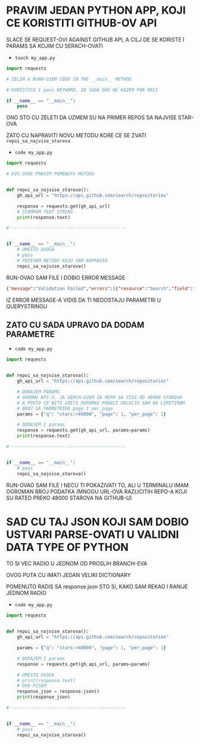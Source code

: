 # PRAVIM JEDAN PYTHON APP, KOJI CE KORISTITI GITHUB-OV API

SLACE SE REQUEST-OVI AGAINST GITHUB API, A CILJ DE SE KORISTE I PARAMS SA KOJIM CU SERACH-OVATI

- `touch my_app.py`

```py
import requests

# ZELIM A RUNN-UJEM CODE IN THE __main__ METHOD

# KORISTICU I pass KEYWORD, ZA SADA DOK NE KAZEM PAR RECI

if __name__ == "__main__":
    pass

```

ONO STO CU ZELETI DA UZMEM SU NA PRIMER REPOS SA NAJVISE STAR-OVA

ZATO CU NAPRAVITI NOVU METODU KORE CE SE ZVATI `repoi_sa_najvise_starova`

- `code my_app.py`

```py
import requests

# EVO OVDE PRAVIM POMENUTU METODU


def repoi_sa_najvise_starova():
    gh_api_url = "https://api.github.com/search/repositories"

    response = requests.get(gh_api_url)
    # STAMPAM TEXT STRING
    print(response.text)

# -------------------------------------------


if __name__ == "__main__":
    # UMESTO OVOGA
    # pass
    # POZIVAM METODU KOJU SAM NAPRAVIO
    repoi_sa_najvise_starova()

```

RUN-OVAO SAM FILE I DOBIO ERROR MESSAGE

```json
{"message":"Validation Failed","errors":[{"resource":"Search","field":"q","code":"missing"}],"documentation_url":"https://docs.github.com/v3/search"}
```

IZ ERROR MESSAGE-A VIDIS DA TI NEDOSTAJU PARAMETRI U QUERYSTRINGU

## ZATO CU SADA UPRAVO DA DODAM PARAMETRE

- `code my_app.py`

```py
import requests


def repoi_sa_najvise_starova():
    gh_api_url = "https://api.github.com/search/repositories"

    # DODAJEM PARAMS
    # SHODNO API-U, JA SERCH-UJEM ZA REPO SA VISE OD 48000 STAROVA
    # A POSTO CE BITI UZETI OGROMNI PODACI ODLUCIO SAM DA LIMITIRAM
    # BROJ SA PARMETRIMA page I per_page
    params = {"q": "stars:>48000", "page": 1, "per_page": 1}

    # DODAJEM I params
    response = requests.get(gh_api_url, params=params)
    print(response.text)

# -------------------------------------------


if __name__ == "__main__":
    # pass
    repoi_sa_najvise_starova()

```

RUN-OVAO SAM FILE I NECU TI POKAZIVATI TO, ALI U TERMINALU IMAM OGROMAN BROJ PODATKA (MNOGU URL-OVA RAZLICITIH REPO-A KOJI SU RATED PREKO 48000 STAROVA NA GITHUB-U)

# SAD CU TAJ JSON KOJI SAM DOBIO USTVARI PARSE-OVATI U VALIDNI DATA TYPE OF PYTHON

TO SI VEC RADIO U JEDNOM OD PROSLIH BRANCH-EVA

OVOG PUTA CU IMATI JEDAN VELIKI DICTIONARY

POMENUTO RADIS SA response.json STO SI, KAKO SAM REKAO I RANIJE JEDNOM RADIO

- `code my_app.py`

```py
import requests


def repoi_sa_najvise_starova():
    gh_api_url = "https://api.github.com/search/repositories"

    params = {"q": "stars:>48000", "page": 1, "per_page": 1}

    # DODAJEM I params
    response = requests.get(gh_api_url, params=params)

    # UMESTO OVOGA
    # print(response.text)
    # OVO PISEM
    response_json = response.json()
    print(response_json)

# -------------------------------------------


if __name__ == "__main__":
    # pass
    repoi_sa_najvise_starova()

```